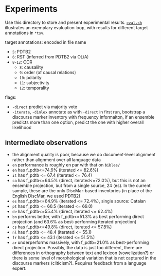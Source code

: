# Experiments

Use this directory to store and present experimental results.
[`eval.sh`](eval.sh) illustrates an exemplary evaluation loop, with results for different target annotations in `*tsv`.

target annotations: encoded in file name
- `5`: PDTB2
- `6`: RST (inferred from PDTB2 via OLiA)
- `8`-`12`: CCR
  - `8`: causalilty
  - `9`: order (of causal relations)
  - `10`: polarity
  - `11`: subjectivity
  - `12`: temporality

flags:
- `-direct` predict via majority vote
- `-iterate`, `-dimlex` annotate as with `-direct` in first run, bootstrap a discourse marker inventory with frequency informaiton, if an ensemble predicts more than one option, predict the one with higher overall likelihood


## intermediate observations

- the alignment quality is poor, because we do document-level alignment rather than alignment over all language data
- `en` performance is roughly en par with that on `bibles/`
- `en` has f_pdtb<=74.9% (iterated <= 82.6%)
- `it` has f_pdtb <= 67.4 (iterated <= 76.4)
- `ca` has f_pdtb<=64.5% (direct, iterated<=72.0%), but this is not an ensemble projection, but from a single source, 24 (es). In the current sample, these are the only DiscMar-based inventories (in place of the English DiscMar, we used PDTB2)
- `es` has f_pdtb<=64.9% (iterated <= 72.4%), single source: Catalan
- `pt` has f_pdtb <= 60.5 (iterated <= 69.0)
- `de` has f_pdtb<=55.4% (direct, iterated <= 62.4%)
- `bn` performs better, with f_pdtb<=51.3\% as best performing direct projection (and 63.6% as best-performing iterated projection)
- `cs` has f_pdtb<=49.8% (direct, iterated <= 57.8%)
- `nl` has f_pdtb <= 48.4 (iterated <= 55.1)
- `fr` has f_pdtb <= 43.1 (iterated <= 51.5%)
- `ar` underperforms massively, with f_pdtb=21.0% as best-performing direct projection. Possibly, the data is just too different, there are differences in orthography between text and lexicon (vowelization?) or there is some level of morphological variation that is not captured in the discourse markers (cliticism?). Requires feedback from a language expert.
